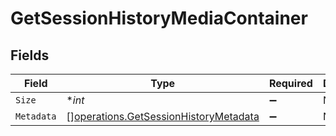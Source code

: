 # GetSessionHistoryMediaContainer


## Fields

| Field                                                                                          | Type                                                                                           | Required                                                                                       | Description                                                                                    | Example                                                                                        |
| ---------------------------------------------------------------------------------------------- | ---------------------------------------------------------------------------------------------- | ---------------------------------------------------------------------------------------------- | ---------------------------------------------------------------------------------------------- | ---------------------------------------------------------------------------------------------- |
| `Size`                                                                                         | **int*                                                                                         | :heavy_minus_sign:                                                                             | N/A                                                                                            | 10855                                                                                          |
| `Metadata`                                                                                     | [][operations.GetSessionHistoryMetadata](../../models/operations/getsessionhistorymetadata.md) | :heavy_minus_sign:                                                                             | N/A                                                                                            |                                                                                                |